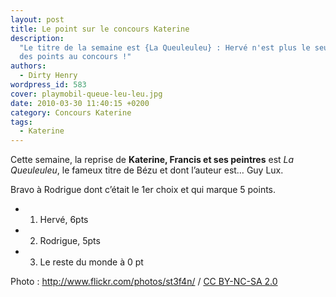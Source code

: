 ```yaml
---
layout: post
title: Le point sur le concours Katerine
description:
  "Le titre de la semaine est {La Queuleuleu} : Hervé n'est plus le seul à avoir
  des points au concours !"
authors:
  - Dirty Henry
wordpress_id: 583
cover: playmobil-queue-leu-leu.jpg
date: 2010-03-30 11:40:15 +0200
category: Concours Katerine
tags:
  - Katerine
---
```


Cette semaine, la reprise de **Katerine, Francis et ses peintres** est _La
Queuleuleu_, le fameux titre de Bézu et dont l’auteur est… Guy Lux.

Bravo à Rodrigue dont c’était le 1er choix et qui marque 5 points.

- 1. Hervé, 6pts
- 2. Rodrigue, 5pts
- 3. Le reste du monde à 0 pt

<div xmlns:cc="http://creativecommons.org/ns#" about="http://www.flickr.com/photos/st3f4n/4269790436/">Photo : <a rel="cc:attributionURL" href="http://www.flickr.com/photos/st3f4n/">http://www.flickr.com/photos/st3f4n/</a> / <a rel="license" href="http://creativecommons.org/licenses/by-nc-sa/2.0/">CC BY-NC-SA 2.0</a></div>
